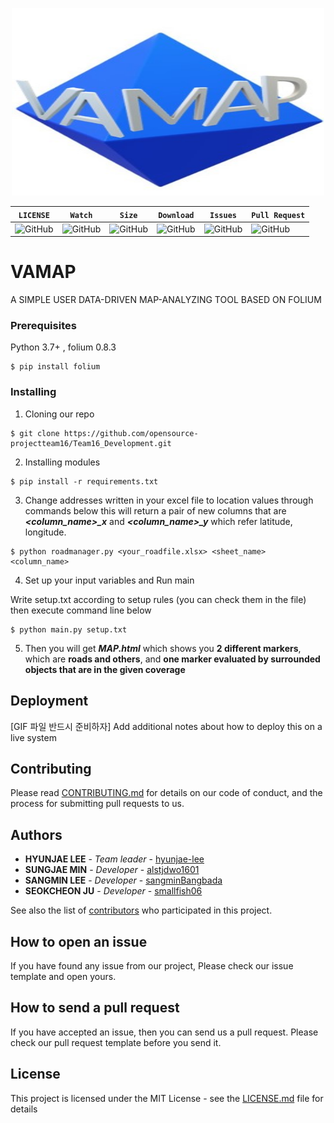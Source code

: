<p align="center">
  <img width="500" height="300" src="./static/readme_logo.jpg">
</p>

| **`LICENSE`** | **`Watch`** | **`Size`** |**`Download`**|**`Issues`**|**`Pull Request`**|
|-----------------|-----------------|-----------------|-----------------|-----------------|-----------------|
|![GitHub](https://img.shields.io/github/license/opensource-projectteam16/Vamap.svg) |![GitHub](https://img.shields.io/github/watchers/opensource-projectteam16/Vamap.svg?label=Watch&style=social)|![GitHub](https://img.shields.io/github/repo-size/opensource-projectteam16/Vamap.svg)|![GitHub](https://img.shields.io/github/downloads/opensource-projectteam16/Vamap/total.svg)|![GitHub](https://img.shields.io/github/issues/opensource-projectteam16/Vamap.svg)|![GitHub](https://img.shields.io/github/issues-pr/opensource-projectteam16/Vamap.svg)


# VAMAP

A SIMPLE USER DATA-DRIVEN MAP-ANALYZING TOOL BASED ON FOLIUM

### Prerequisites

Python 3.7+ , folium 0.8.3

```
$ pip install folium
```

### Installing

1. Cloning our repo

```
$ git clone https://github.com/opensource-projectteam16/Team16_Development.git
```

2. Installing modules
```
$ pip install -r requirements.txt
```

3. Change addresses written in your excel file to location values through commands below
this will return a pair of new columns that are ***<column_name>_x***  and ***<column_name>_y*** which refer latitude, longitude.

```
$ python roadmanager.py <your_roadfile.xlsx> <sheet_name> <column_name> 
```

4. Set up your input variables and Run main

Write setup.txt according to setup rules (you can check them in the file)
then execute command line below

```
$ python main.py setup.txt
```

5. Then you will get ***MAP.html*** which shows you **2 different markers**, which are **roads and others**, and **one marker evaluated by surrounded objects that are in the given coverage** 

## Deployment

[GIF 파일 반드시 준비하자]
Add additional notes about how to deploy this on a live system

## Contributing

Please read [CONTRIBUTING.md](https://github.com/opensource-projectteam16/Vamap/blob/master/CONTRIBUTING.md) for details on our code of conduct, and the process for submitting pull requests to us.

## Authors

* **HYUNJAE LEE** - *Team leader* - [hyunjae-lee](https://github.com/hyunjae-lee)
* **SUNGJAE MIN** - *Developer* - [alstjdwo1601](https://github.com/alstjdwo1601)
* **SANGMIN LEE** - *Developer* - [sangminBangbada](https://github.com/sangminBangbada)
* **SEOKCHEON JU** - *Developer* - [smallfish06](https://github.com/smallfish06)

See also the list of [contributors](https://github.com/opensource-projectteam16/Vamap/blob/master/Contributor.md) who participated in this project.

## How to open an issue
If you have found any issue from our project, Please check our issue template and open yours.

## How to send a pull request
If you have accepted an issue, then you can send us a pull request. Please check our pull request template before you send it.

## License

This project is licensed under the MIT License - see the [LICENSE.md](https://github.com/opensource-projectteam16/Vamap/blob/master/LICENSE.md) file for details
